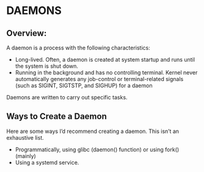 # DAEMONS

## Overview:

A daemon is a process with the following characteristics:
* Long-lived. Often, a daemon is created at system startup and runs until the system is shut down.
* Running in the background and has no controlling terminal. Kernel never automatically generates any job-control
or terminal-related signals (such as SIGINT, SIGTSTP, and SIGHUP) for a daemon

Daemons are written to carry out specific tasks.

## Ways to Create a Daemon

Here are some ways I’d recommend creating a daemon. This isn’t an exhaustive list.
* Programmatically, using glibc (daemon() function) or using fork() (mainly)
* Using a systemd service.